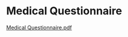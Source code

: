 # Medical Questionnaire

[Medical Questionnaire.pdf](Medical%20Questionnaire%2021069e469148406a864cf97293334e95/Medical_Questionnaire.pdf)